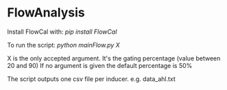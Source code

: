 # FlowAnalysis

Install FlowCal with: _pip install FlowCal_

To run the script: _python mainFlow.py X_

X is the only accepted argument. It's the gating percentage (value between 20 and 90)
If no argument is given the default percentage is 50%

The script outputs one csv file per inducer. e.g. data_ahl.txt

